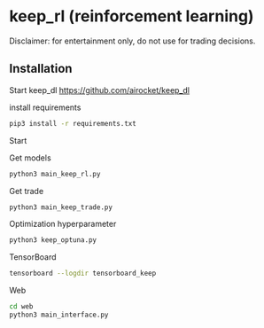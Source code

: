 # keep_rl (reinforcement learning)
Disclaimer: for entertainment only, do not use for trading decisions.

## Installation

Start keep_dl https://github.com/airocket/keep_dl

install requirements

```sh
pip3 install -r requirements.txt
```
Start

Get models
```sh
python3 main_keep_rl.py
```

Get trade
```sh
python3 main_keep_trade.py
```

Optimization hyperparameter 
```sh
python3 keep_optuna.py
```

TensorBoard 
```sh
tensorboard --logdir tensorboard_keep
```
Web 
```sh
cd web
python3 main_interface.py
```

